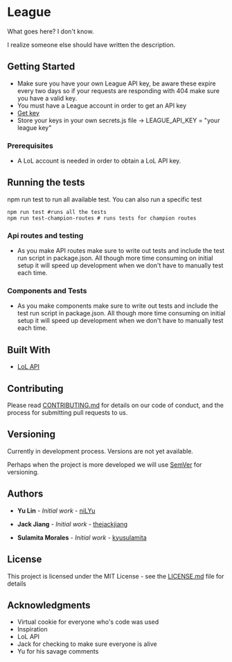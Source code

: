 # League

What goes here? I don't know.

I realize someone else should have written the description.

## Getting Started

* Make sure you have your own League API key, be aware these expire every two days so if your requests are responding with 404 make sure you have a valid key.
* You must have a League account in order to get an API key
* [Get key](https://developer.riotgames.com/)
* Store your keys in your own secrets.js file
  -> LEAGUE_API_KEY = "your league key"

### Prerequisites

* A LoL account is needed in order to obtain a LoL API key.


## Running the tests

npm run test to run all available test. You can also run a specific test


```
npm run test #runs all the tests
npm run test-champion-routes # runs tests for champion routes
```

### Api routes and testing

* As you make API routes make sure to write out tests and include the test run script in package.json. All though more time consuming on initial setup it will speed up development when we don't have to manually test each time.

### Components and Tests

* As you make components make sure to write out tests and include the test run script in package.json. All though more time consuming on initial setup it will speed up development when we don't have to manually test each time.


## Built With

* [LoL API](https://developer.riotgames.com/)

## Contributing

Please read [CONTRIBUTING.md](https://gist.github.com/PurpleBooth/b24679402957c63ec426) for details on our code of conduct, and the process for submitting pull requests to us.

## Versioning
Currently in development process. Versions are not yet available.

Perhaps when the project is more developed we will use [SemVer](http://semver.org/) for versioning.
## Authors

* **Yu Lin** - *Initial work* - [niLYu](https://github.com/niLYu)

* **Jack Jiang** - *Initial work* - [thejackjiang](https://github.com/thejackjiang)

* **Sulamita Morales** - *Initial work* - [kyusulamita](https://github.com/kyusulamita)


## License

This project is licensed under the MIT License - see the [LICENSE.md](LICENSE.md) file for details

## Acknowledgments

* Virtual cookie for everyone who's code was used
* Inspiration
* LoL API
* Jack for checking to make sure everyone is alive
* Yu for his savage comments
